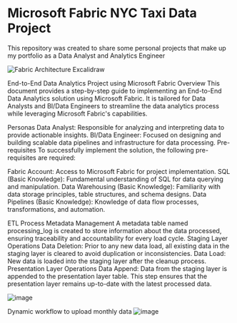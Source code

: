# Microsoft Fabric NYC Taxi Data Project
This repository was created to share some personal projects that make up my portfolio as a Data Analyst and Analytics Engineer

![Fabric Architecture Excalidraw](https://github.com/user-attachments/assets/43ade0d2-52cc-4fc3-a295-41e41d2d622a)


End-to-End Data Analytics Project using Microsoft Fabric
Overview
This document provides a step-by-step guide to implementing an End-to-End Data Analytics solution using Microsoft Fabric. It is tailored for Data Analysts and BI/Data Engineers to streamline the data analytics process while leveraging Microsoft Fabric's capabilities.

Personas
Data Analyst: Responsible for analyzing and interpreting data to provide actionable insights.
BI/Data Engineer: Focused on designing and building scalable data pipelines and infrastructure for data processing.
Pre-requisites
To successfully implement the solution, the following pre-requisites are required:

Fabric Account: Access to Microsoft Fabric for project implementation.
SQL (Basic Knowledge): Fundamental understanding of SQL for data querying and manipulation.
Data Warehousing (Basic Knowledge): Familiarity with data storage principles, table structures, and schema designs.
Data Pipelines (Basic Knowledge): Knowledge of data flow processes, transformations, and automation.

ETL Process
Metadata Management
A metadata table named processing_log is created to store information about the data processed, ensuring traceability and accountability for every load cycle.
Staging Layer Operations
Data Deletion: Prior to any new data load, all existing data in the staging layer is cleared to avoid duplication or inconsistencies.
Data Load: New data is loaded into the staging layer after the cleanup process.
Presentation Layer Operations
Data Append: Data from the staging layer is appended to the presentation layer table. This step ensures that the presentation layer remains up-to-date with the latest processed data.

![image](https://github.com/user-attachments/assets/76b5ea82-0940-4bfc-8ab3-c83ebb4fe1f1)


Dynamic workflow to upload monthly data
![image](https://github.com/user-attachments/assets/0638ca8e-cb58-4e93-b953-bf4e2b6c7e4a)

